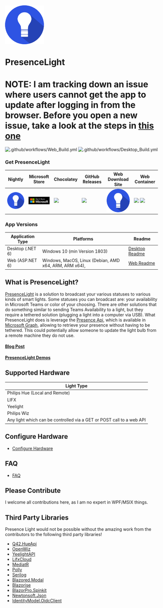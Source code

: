![Logo](https://github.com/isaacrlevin/PresenceLight/raw/main/Icon.png)
# PresenceLight

# NOTE: I am tracking down an issue where users cannot get the app to update after logging in from the browser. Before you open a new issue, take a look at the steps in [this one](https://github.com/isaacrlevin/presencelight/issues/589)


![.github/workflows/Web_Build.yml](https://github.com/isaacrlevin/presencelight/workflows/.github/workflows/Web_Build.yml/badge.svg)
![.github/workflows/Desktop_Build.yml](https://github.com/isaacrlevin/presencelight/workflows/.github/workflows/Desktop_Build.yml/badge.svg)

### Get PresenceLight

| Nightly | Microsoft Store | Chocolatey | GitHub Releases | Web Download Site | Web Container |
| ------- | --------------- | ---------- | --------------- | -------------------- | ---------------  |
| [<img src="https://github.com/isaacrlevin/PresenceLight/raw/main/Icon.png" width="100">](https://presencelight.blob.core.windows.net/nightly/index.html)| [<img src="https://github.com/isaacrlevin/PresenceLight/raw/main/static/store.svg" width="100">](https://www.microsoft.com/en-us/p/presencelight/9nffkd8gznl7) | [<img src="https://chocolatey.org/assets/images/global-shared/logo.svg" width="100">](https://chocolatey.org/packages/PresenceLight/) | [<img src="https://user-images.githubusercontent.com/8878502/110871471-55fe7c00-8283-11eb-8ce4-afeeaf62458a.png" width="100">](https://github.com/isaacrlevin/presencelight/releases) | [<img src="https://github.com/isaacrlevin/PresenceLight/raw/main/Icon.png" width="100">](https://presencelightapp.azurewebsites.net/) | [<img src="https://user-images.githubusercontent.com/8878502/110870857-2602a900-8282-11eb-8846-89c61a219236.png" width="100">](https://hub.docker.com/r/isaaclevin/presencelight)  [<img src="https://user-images.githubusercontent.com/8878502/110871471-55fe7c00-8283-11eb-8ce4-afeeaf62458a.png" width="100">](https://github.com/users/isaacrlevin/packages/container/package/presencelight) |

### App Versions

| Application Type |  Platforms | Readme
|--- |  ---- | ---- |
| Desktop (.NET 6) | Windows 10 (min Version 1803) | [Desktop Readme](https://github.com/isaacrlevin/PresenceLight/blob/main/desktop-README.md)
| Web (ASP.NET 6) | Windows, MacOS, Linux (Debian, AMD x64, ARM, ARM x64),  | [Web Readme](https://github.com/isaacrlevin/PresenceLight/blob/main/web-README.md)
## What is PresenceLight?

[PresenceLight](https://isaacl.dev/presence-light) is a solution to broadcast your various statuses to various kinds of smart lights. Some statuses you can broadcast are: your availability in Microsoft Teams or color of your choosing. There are other solutions that do something similar to sending Teams Availability to a light, but they require a tethered solution (plugging a light into a computer via USB). What PresenceLight does is leverage the [Presence Api](https://docs.microsoft.com/graph/api/presence-get), which is available in [Microsoft Graph](https://docs.microsoft.com/graph/overview), allowing to retrieve your presence without having to be tethered. This could potentially allow someone to update the light bulb from a remote machine they do not use.

#### [Blog Post](https://isaacl.dev/presence-light)

#### [PresenceLight Demos](https://www.youtube.com/playlist?list=PL_IEvQa-oTVtB3fKUclJNNJ1r-Sxtjc-m)

## Supported Hardware

| Light Type  |
| ------------ |
| Philips Hue (Local and Remote)
| LIFX |
| Yeelight |
| Philips Wiz |
| Any light which can be controlled via a GET or POST call to a web API |

## Configure Hardware
- [Configure Hardware](https://github.com/isaacrlevin/PresenceLight/wiki/Configure-Hardware)

## FAQ
- [FAQ](https://github.com/isaacrlevin/PresenceLight/wiki/FAQ)

## Please Contribute

I welcome all contributions here, as I am no expert in WPF/MSIX things.

## Third Party Libraries

Presence Light would not be possible without the amazing work from the contributors to the following third party libraries!

- [Q42.HueApi](https://github.com/Q42/Q42.HueApi)
- [OpenWiz](https://github.com/UselessMnemonic/OpenWiz)
- [YeelightAPI](https://github.dev/roddone/YeelightAPI)
- [LifxCloud](https://github.com/isaacrlevin/LifxCloudClient)
- [MediatR](https://github.com/jbogard/MediatR)
- [Polly](https://github.com/App-vNext/Polly)
- [Serilog](https://github.com/serilog/serilog)
- [Blazored.Modal](https://github.com/Blazored/Modal)
- [Blazorise](https://github.com/Megabit/Blazorise)
- [BlazorPro.Spinkit](https://github.com/EdCharbeneau/BlazorPro.Spinkit)
- [Newtonsoft.Json](https://github.com/JamesNK/Newtonsoft.Json)
- [IdentityModel.OidcClient](https://github.com/IdentityModel/IdentityModel.OidcClient)
